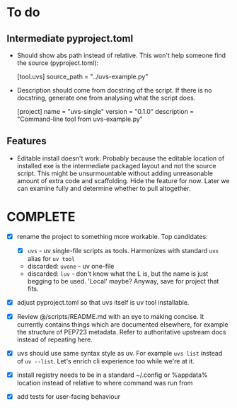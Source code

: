 # To do

## Intermediate pyproject.toml

- Should show abs path instead of relative. This won't help someone find the source (pyproject.toml):

    [tool.uvs]
    source_path = "../uvs-example.py"

- Description should come from docstring of the script. If there is no docstring, generate one from analysing what the script does.
 
    [project]
    name = "uvs-single"
    version = "0.1.0"
    description = "Command-line tool from uvs-example.py"

## Features

- Editable install doesn't work. Probably because the editable location of installed exe is the intermediate packaged layout and not the source script. This might be unsurmountable without adding unreasonable amount of extra code and scaffolding. Hide the feature for now. Later we can examine fully and determine whether to pull altogether.


# COMPLETE

- [x] rename the project to something more workable. Top candidates:
  
  - [x] `uvs` - uv single-file scripts as tools. Harmonizes with standard `uvx` alias for `uv tool`
  - discarded:  `uvone` - uv one-file
  - discarded: `luv` - don't know what the L is, but the name is just begging to be used. 'Local' maybe? Anyway, save for project that fits.

- [x] adjust pyproject.toml so that uvs itself is uv tool installable.

- [x] Review @/scripts/README.md with an eye to making concise. It currently contains things which are documented elsewhere, for example the structure of PEP723 metadata. Refer to authoritative upstream docs instead of repeating here.

- [x] uvs should use same syntax style as uv. For example `uvs list` instead of `uv --list`. Let's enrich cli experience too while we're at it.

- [x] install registry needs to be in a standard ~/.config or %appdata% location instead of relative to where command was run from

- [x] add tests for user-facing behaviour
